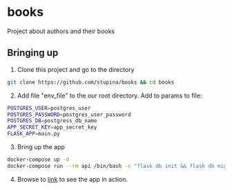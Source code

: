 # books
Project about authors and their books

## Bringing up

1. Clone this project and go to the directory
```bash
git clone https://github.com/stupina/books && cd books
```

2. Add file "env_file" to the our root directory. Add to params to file:
```bash
POSTGRES_USER=postgres_user
POSTGRES_PASSWORD=postgres_user_password
POSTGRES_DB=postgress_db_name
APP_SECRET_KEY=app_secret_key
FLASK_APP=main.py
```

3. Bring up the app
```bash
docker-compose up -d
docker-compose run --rm api /bin/bash -c "flask db init && flask db migrate && flask db upgrade"
```

4. Browse to [link](http://localhost:5000) to see the app in action.
